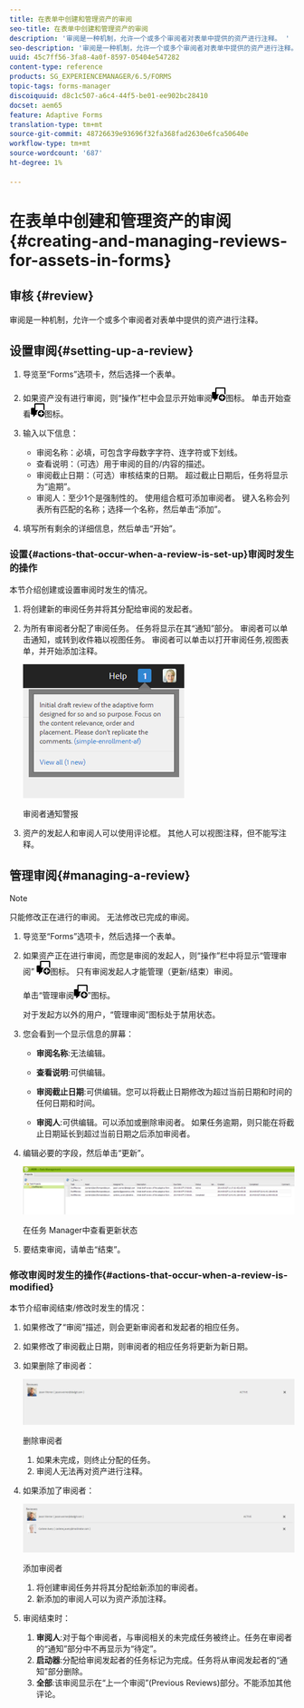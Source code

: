 ```yaml
---
title: 在表单中创建和管理资产的审阅
seo-title: 在表单中创建和管理资产的审阅
description: '审阅是一种机制，允许一个或多个审阅者对表单中提供的资产进行注释。 '
seo-description: '审阅是一种机制，允许一个或多个审阅者对表单中提供的资产进行注释。 '
uuid: 45c7ff56-3fa8-4a0f-8597-05404e547282
content-type: reference
products: SG_EXPERIENCEMANAGER/6.5/FORMS
topic-tags: forms-manager
discoiquuid: d8c1c507-a6c4-44f5-be01-ee902bc28410
docset: aem65
feature: Adaptive Forms
translation-type: tm+mt
source-git-commit: 48726639e93696f32fa368fad2630e6fca50640e
workflow-type: tm+mt
source-wordcount: '687'
ht-degree: 1%

---
```



# 在表单中创建和管理资产的审阅{#creating-and-managing-reviews-for-assets-in-forms}

## 审核 {#review}

审阅是一种机制，允许一个或多个审阅者对表单中提供的资产进行注释。

## 设置审阅{#setting-up-a-review}

1. 导览至“Forms”选项卡，然后选择一个表单。
1. 如果资产没有进行审阅，则“操作”栏中会显示开始审阅![aem6forms_review_chat_comment](assets/aem6forms_review_chat_comment.png)图标。 单击开始查看![aem6forms_review_chat_comment](assets/aem6forms_review_chat_comment.png)图标。
1. 输入以下信息：

   * 审阅名称：必填，可包含字母数字字符、连字符或下划线。
   * 查看说明：（可选）用于审阅的目的/内容的描述。
   * 审阅截止日期：（可选）审核结束的日期。 超过截止日期后，任务将显示为“逾期”。
   * 审阅人：至少1个是强制性的。 使用组合框可添加审阅者。 键入名称会列表所有匹配的名称；选择一个名称，然后单击“添加”。

1. 填写所有剩余的详细信息，然后单击“开始”。

### 设置{#actions-that-occur-when-a-review-is-set-up}审阅时发生的操作

本节介绍创建或设置审阅时发生的情况。

1. 将创建新的审阅任务并将其分配给审阅的发起者。
1. 为所有审阅者分配了审阅任务。 任务将显示在其“通知”部分。 审阅者可以单击通知，或转到收件箱以视图任务。 审阅者可以单击以打开审阅任务,视图表单，并开始添加注释。

   ![审阅者通知警报](assets/noti.png)

   审阅者通知警报

1. 资产的发起人和审阅人可以使用评论框。 其他人可以视图注释，但不能写注释。

## 管理审阅{#managing-a-review}

>[!NOTE]
>
>只能修改正在进行的审阅。 无法修改已完成的审阅。

1. 导览至“Forms”选项卡，然后选择一个表单。

1. 如果资产正在进行审阅，而您是审阅的发起人，则“操作”栏中将显示“管理审阅” ![aem6forms_review_chat_comment](assets/aem6forms_review_chat_comment.png)图标。 只有审阅发起人才能管理（更新/结束）审阅。

   单击“管理审阅![aem6forms_review_chat_comment](assets/aem6forms_review_chat_comment.png)”图标。

   对于发起方以外的用户，“管理审阅”图标处于禁用状态。

1. 您会看到一个显示信息的屏幕：

   * **审阅名称**:无法编辑。

   * **查看说明**:可供编辑。

   * **审阅截止日期**:可供编辑。您可以将截止日期修改为超过当前日期和时间的任何日期和时间。

   * **审阅人**:可供编辑。可以添加或删除审阅者。 如果任务逾期，则只能在将截止日期延长到超过当前日期之后添加审阅者。

1. 编辑必要的字段，然后单击“更新”。

   ![在任务 Manager中查看更新状态](assets/tskmgr.png)

   在任务 Manager中查看更新状态

1. 要结束审阅，请单击“结束”。

### 修改审阅时发生的操作{#actions-that-occur-when-a-review-is-modified}

本节介绍审阅结束/修改时发生的情况：

1. 如果修改了“审阅”描述，则会更新审阅者和发起者的相应任务。
1. 如果修改了审阅截止日期，则审阅者的相应任务将更新为新日期。

1. 如果删除了审阅者：

   ![删除审阅者](assets/removeduser.png)

   删除审阅者

   1. 如果未完成，则终止分配的任务。
   1. 审阅人无法再对资产进行注释。

1. 如果添加了审阅者：

   ![添加审阅者](assets/addedreviewer.png)

   添加审阅者

   1. 将创建审阅任务并将其分配给新添加的审阅者。
   1. 新添加的审阅人可以为资产添加注释。

1. 审阅结束时：

   1. **审阅人**:对于每个审阅者，与审阅相关的未完成任务被终止。任务在审阅者的“通知”部分中不再显示为“待定”。
   1. **启动器**:分配给审阅发起者的任务标记为完成。任务将从审阅发起者的“通知”部分删除。
   1. **全部**:该审阅显示在“上一个审阅”(Previous Reviews)部分。不能添加其他评论。

